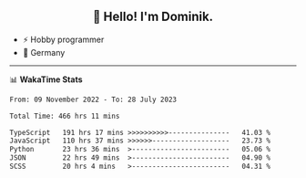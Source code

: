 <h2 align="center">👋 Hello! I'm Dominik.</h2>

- ⚡ Hobby programmer
- 📍 Germany

---
📊 **WakaTime Stats**
<!--START_SECTION:waka-->

```txt
From: 09 November 2022 - To: 28 July 2023

Total Time: 466 hrs 11 mins

TypeScript   191 hrs 17 mins >>>>>>>>>>---------------   41.03 %
JavaScript   110 hrs 37 mins >>>>>>-------------------   23.73 %
Python       23 hrs 36 mins  >------------------------   05.06 %
JSON         22 hrs 49 mins  >------------------------   04.90 %
SCSS         20 hrs 4 mins   >------------------------   04.31 %
```

<!--END_SECTION:waka-->
